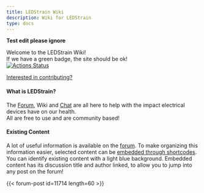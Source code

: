 ```yaml
---
title: LEDStrain Wiki
description: Wiki for LEDStrain
type: docs
---
```

**Test edit please ignore**

Welcome to the LEDStrain Wiki!\
If we have a green badge, the site should be ok!\
[![Actions Status](https://github.com/ledstrain/wiki.ledstrain.org/workflows/github-pages/badge.svg)](https://github.com/ledstrain/wiki.ledstrain.org)

[Interested in contributing?](wiki#contributing)  

#### What is LEDStrain?

The [Forum](https://ledstrain.org/), Wiki and  [Chat](https://ledstrain.zulipchat.com/) are all here to help with the impact  electrical devices have on our health.\
All are free to use and are community based!  

#### Existing Content

A lot of useful information is available on the [forum](https://ledstrain.org).  To make organizing this information easier, selected content can be
[embedded through shortcodes](wiki#forum-post-embed).\
You can identify existing content with a light blue background. Embedded content has  its discussion title and author linked, to allow you to jump into any post on the forum!  

{{< forum-post id=11714 length=60 >}}
